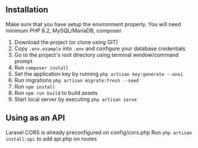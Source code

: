## Installation 
Make sure that you have setup the environment properly. You will need minimum PHP 8.2, MySQL/MariaDB, composer.

1. Download the project (or clone using GIT)
2. Copy `.env.example` into `.env` and configure your database credentials
3. Go to the project's root directory using terminal window/command prompt
4. Run `composer install`
5. Set the application key by running `php artisan key:generate --ansi`
6. Run migrations `php artisan migrate:fresh --seed`
7. Run `npm install`
8. Run `npm run build` to build assets
9. Start local server by executing `php artisan serve`

## Using as an API
Laravel CORS is already preconfigured on config/cors.php
Run `php artisan install:api` to add api.php on routes